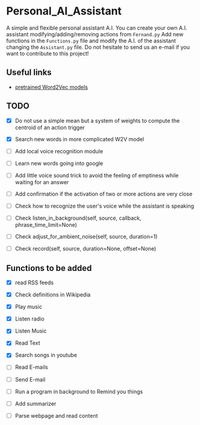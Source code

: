 # Personal_AI_Assistant
A simple and flexible personal assistant A.I.
You can create your own A.I. assistant modifying/adding/removing actions from `Fernand.py`
Add new functions in the `Functions.py` file and modify the A.I. of the assistant changing the `Assistant.py` file.
Do not hesitate to send us an e-mail if you want to contribute to this project!

## Useful links
+ [pretrained Word2Vec models](https://github.com/3Top/word2vec-api#where-to-get-a-pretrained-models)

## TODO
+ [X] Do not use a simple mean but a system of weights to compute the centroid of an action trigger
+ [X] Search new words in more complicated W2V model
+ [ ] Add local voice recognition module
+ [ ] Learn new words going into google
+ [ ] Add little voice sound trick to avoid the feeling of emptiness while waiting for an answer
+ [ ] Add confirmation if the activation of two or more actions are very close
+ [ ] Check how to recognize the user's voice while the assistant is speaking
+ [ ] Check listen_in_background(self, source, callback, phrase_time_limit=None)
+ [ ] Check adjust_for_ambient_noise(self, source, duration=1)
+ [ ] Check record(self, source, duration=None, offset=None)


## Functions to be added
+ [X] read RSS feeds
+ [X] Check definitions in Wikipedia
+ [X] Play music
+ [X] Listen radio
+ [X] Listen Music
+ [X] Read Text
+ [X] Search songs in youtube
+ [ ] Read E-mails
+ [ ] Send E-mail
+ [ ] Run a program in background to Remind you things
+ [ ] Add summarizer 
+ [ ] Parse webpage and read content


